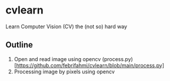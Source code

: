 # cvlearn
Learn Computer Vision (CV) the (not so) hard way

## Outline
1. Open and read image using opencv (process.py)[https://github.com/febrifahmi/cvlearn/blob/main/process.py]
2. Processing image by pixels using opencv
